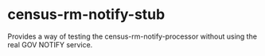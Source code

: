 # census-rm-notify-stub

Provides a way of testing the census-rm-notify-processor without using the real GOV NOTIFY service.